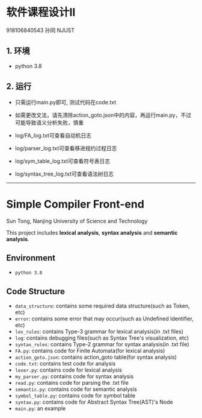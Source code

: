 # 软件课程设计II

918106840543 孙同 NJUST

## 1. 环境

* python 3.8

## 2. 运行

* 只需运行main.py即可, 测试代码在code.txt

* 如需更改文法，请先清除action_goto.json中的内容，再运行main.py，不过可能导致语义分析失败，慎重

* log/FA_log.txt可查看自动机日志

* log/parser_log.txt可查看移进规约过程日志

* log/sym_table_log.txt可查看符号表日志

* log/syntax_tree_log.txt可查看语法树日志
---
# Simple Compiler Front-end
Sun Tong, Nanjing University of Science and Technology

This project includes **lexical analysis**, **syntax analysis** and **semantic analysis**.
## Environment
* `python 3.8`
## Code Structure
- `data_structure`: contains some required data structure(such as Token, etc)
- `error`: contains some error that may occur(such as Undefined Identifier, etc)
- `lex_rules`: contains Type-3 grammar for lexical analysis(in .txt files)
- `log`: contains debugging files(such as Syntax Tree's visualization, etc)
- `syntax_rules`: contains Type-2 grammar for syntax analysis(in .txt file)
- `FA.py`: contains code for Finite Automata(for lexical analysis)
- `action_goto.json`: contains action_goto table(for syntax analysis)
- `code.txt`: contains test code for analysis
- `lexer.py`: contains code for lexical analysis
- `my_parser.py`: contains code for syntax analysis
- `read.py`: contains code for parsing the .txt file
- `semantic.py`: contains code for semantic analysis
- `symbol_table.py`: contains code for symbol table
- `syntax.py`: contains code for Abstract Syntax Tree(AST)'s Node
- `main.py`: an example
